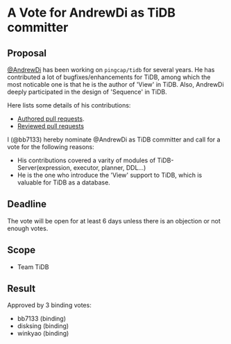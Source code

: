 # A Vote for AndrewDi as TiDB committer

## Proposal

[@AndrewDi](https://github.com/AndrewDi) has been working on `pingcap/tidb` for several years. He has contributed a lot of bugfixes/enhancements for TiDB, among which the most noticable one is that he is the author of 'View' in TiDB. Also, AndrewDi deeply participated in the design of 'Sequence' in TiDB.

Here lists some details of his contributions:

* [Authored pull requests](https://github.com/pingcap/tidb/pulls?q=is%3Apr+author%3Aandrewdi+is%3Aclosed).
* [Reviewed pull requests](https://github.com/pingcap/tidb/pulls?q=is%3Apr+reviewed-by%3AAndrewDi)

I (@bb7133) hereby nominate @AndrewDi as TiDB committer and call for a vote for the following reasons:

* His contributions covered a varity of modules of TiDB-Server(expression, executor, planner, DDL...)
* He is the one who introduce the 'View' support to TiDB, which is valuable for TiDB as a database.

## Deadline

The vote will be open for at least 6 days unless there is an objection or not enough votes.

## Scope

* Team TiDB

## Result

Approved by 3 binding votes:

* bb7133 (binding)
* disksing (binding)
* winkyao (binding)
